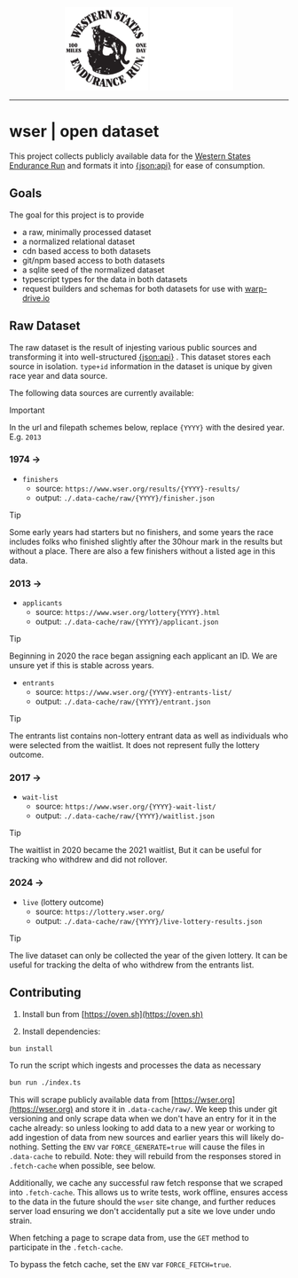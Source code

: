 <p align="center">
  <img
    class="project-logo"
    src="./assets/wser.png#gh-light-mode-only"
    alt="WSER"
    width="150px"
    title="WSER"
    />
  <img
    class="project-logo"
    src="./assets/wser-dark-mode.png#gh-dark-mode-only"
    alt="WSER"
    width="150px"
    title="WSER"
    />
</p>

---

# wser | open dataset

This project collects publicly available data for the [Western States Endurance Run](https://wser.org)
and formats it into [{json:api}](https://jsonapi.org) for ease of consumption.

## Goals

The goal for this project is to provide

- a raw, minimally processed dataset
- a normalized relational dataset
- cdn based access to both datasets
- git/npm based access to both datasets
- a sqlite seed of the normalized dataset
- typescript types for the data in both datasets
- request builders and schemas for both datasets for use with [warp-drive.io](https://warp-drive.io)

## Raw Dataset

The raw dataset is the result of injesting various public sources and transforming it into well-structured [{json:api}](https://jsonapi.org) . This dataset stores each source in isolation. `type+id` information in the dataset is unique by given race year and data source.

The following data sources are currently available:

> [!IMPORTANT]
> In the url and filepath schemes below, replace `{YYYY}` with the
> desired year. E.g. `2013`

### 1974 →

- `finishers`
  - source: `https://www.wser.org/results/{YYYY}-results/`
  - output: `./.data-cache/raw/{YYYY}/finisher.json`

> [!TIP]
> Some early years had starters but no finishers, and some years the race
> includes folks who finished slightly after the 30hour mark in the results
> but without a place.
> There are also a few finishers without a listed age in this data.

### 2013 →

- `applicants` 
  - source: `https://www.wser.org/lottery{YYYY}.html`
  - output: `./.data-cache/raw/{YYYY}/applicant.json`

> [!TIP]
> Beginning in 2020 the race began assigning each applicant
> an ID. We are unsure yet if this is stable across years.

- `entrants`
  - source: `https://www.wser.org/{YYYY}-entrants-list/`
  - output: `./.data-cache/raw/{YYYY}/entrant.json`

> [!TIP]
> The entrants list contains non-lottery entrant data as well
> as individuals who were selected from the waitlist. It does
> not represent fully the lottery outcome.

### 2017 →

- `wait-list`
  - source: `https://www.wser.org/{YYYY}-wait-list/`
  - output: `./.data-cache/raw/{YYYY}/waitlist.json`

> [!TIP]
> The waitlist in 2020 became the 2021 waitlist,
> But it can be useful for tracking who withdrew
> and did not rollover.

### 2024 →

- `live` (lottery outcome)
  - source: `https://lottery.wser.org/`
  - output: `./.data-cache/raw/{YYYY}/live-lottery-results.json`

> [!TIP]
> The live dataset can only be collected the year of the
> given lottery. It can be useful for tracking the delta
> of who withdrew from the entrants list.

## Contributing

1. Install bun from [https://oven.sh](https://oven.sh)

2. Install dependencies:

```bash
bun install
```

To run the script which ingests and processes the data as necessary

```bash
bun run ./index.ts
```

This will scrape publicly available data from [https://wser.org](https://wser.org) and
store it in `.data-cache/raw/`. We keep this under git versioning and only scrape data
when we don't have an entry for it in the cache already: so unless looking to add data
to a new year or working to add ingestion of data from new sources and earlier years
this will likely do-nothing. Setting the `ENV` var `FORCE_GENERATE=true` will cause the
files in `.data-cache` to rebuild. Note: they will rebuild from the responses stored in
`.fetch-cache` when possible, see below.

Additionally, we cache any successful raw fetch response that we scraped into `.fetch-cache`.
This allows us to write tests, work offline, ensures access to the data in the future
should the `wser` site change, and further reduces server load ensuring we don't accidentally
put a site we love under undo strain.

When fetching a page to scrape data from, use the `GET` method to participate in the `.fetch-cache`.

To bypass the fetch cache, set the `ENV` var `FORCE_FETCH=true`.

